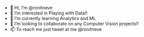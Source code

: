- 👋 Hi, I’m @ronitneve
- 👀 I’m interested in Playing with Data!!
- 🌱 I’m currently learning Analytics and ML
- 💞️ I’m looking to collaborate on any Computer Vision projects!!
- 📫 To reach me just tweet at me @ronitneve

<!---
ronitneve/ronitneve is a ✨ special ✨ repository because its `README.md` (this file) appears on your GitHub profile.
You can click the Preview link to take a look at your changes.
--->
